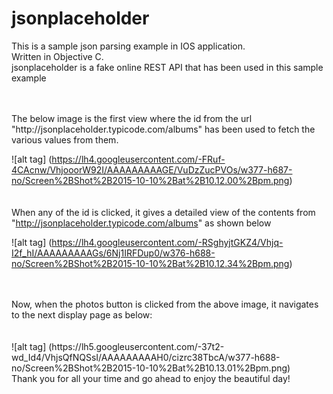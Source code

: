 # jsonplaceholder

This is a sample json parsing example in IOS application. 
<br/>
Written in Objective C. 
<br/>
jsonplaceholder is a fake online REST API that has been used in this sample example

<br/>
<br/>
The below image is the first view where the id from the url "http://jsonplaceholder.typicode.com/albums" has been used to fetch the various values from them.
<br/>

![alt tag] (https://lh4.googleusercontent.com/-FRuf-4CAcnw/VhjooorW92I/AAAAAAAAAGE/VuDzZucPVOs/w377-h687-no/Screen%2BShot%2B2015-10-10%2Bat%2B10.12.00%2Bpm.png)
<br/>
<br/>
<br/>
When any of the id is clicked, it gives a detailed view of the contents from "http://jsonplaceholder.typicode.com/albums" as shown below

![alt tag] (https://lh4.googleusercontent.com/-RSghyjtGKZ4/Vhjq-I2f_hI/AAAAAAAAAGs/6Nj1IRFDup0/w376-h688-no/Screen%2BShot%2B2015-10-10%2Bat%2B10.12.34%2Bpm.png)
<br/><br/>


<br/>
Now, when the photos button is clicked from the above image, it navigates to the next display page as below:
<br/>
<br/>
<br/>
![alt tag] (https://lh5.googleusercontent.com/-37t2-wd_Id4/VhjsQfNQSsI/AAAAAAAAAH0/cizrc38TbcA/w377-h688-no/Screen%2BShot%2B2015-10-10%2Bat%2B10.13.01%2Bpm.png)


<br/>
Thank you for all your time and go ahead to enjoy the beautiful day!
